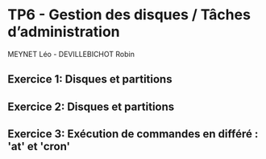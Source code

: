 # TP6 - Gestion des disques / Tâches d’administration
MEYNET Léo - DEVILLEBICHOT Robin

## Exercice 1: Disques et partitions

## Exercice 2: Disques et partitions

## Exercice 3: Exécution de commandes en différé : 'at' et 'cron'
